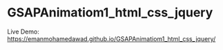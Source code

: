 # GSAPAnimatiom1_html_css_jquery
Live Demo:
https://emanmohamedawad.github.io/GSAPAnimatiom1_html_css_jquery/
